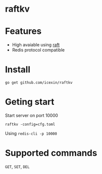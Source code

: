 raftkv
======

# Features

* High avaiable using [raft](http://raftconsensus.github.io/)
* Redis protocol compatible

# Install

`go get github.com/icexin/raftkv`

# Geting start

Start server on port 10000

`raftkv -config=cfg.toml`

Using `redis-cli -p 10000`

# Supported commands

`GET`, `SET`, `DEL`
